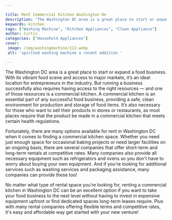 ```yaml
---

title: Rent Commercial Kitchen Washington De
description: "The Washington DC area is a great place to start or expand a food business. With its vibrant food scene and access to major market...scroll on and keep learning"
keywords: kitchen
tags: ["Washing Machine", "Kitchen Appliances", "Clean Appliance"]
author: Curtis
categories: ["Household Appliances"]
cover: 
 image: /img/washingmachine/112.webp
 alt: 'spirited washing machine a recent addition '

---
```


The Washington DC area is a great place to start or expand a food business. With its vibrant food scene and access to major markets, it’s an ideal location for entrepreneurs in the industry. But running a business successfully also requires having access to the right resources — and one of those resources is a commercial kitchen. A commercial kitchen is an essential part of any successful food business, providing a safe, clean environment for production and storage of food items. It’s also necessary for those who want to sell their products in stores or restaurants, as most places require that the product be made in a commercial kitchen that meets certain health regulations.

Fortunately, there are many options available for rent in Washington DC when it comes to finding a commercial kitchen space. Whether you need just enough space for occasional baking projects or need larger facilities on an ongoing basis, there are several companies that offer short-term and long-term rentals at competitive rates. Many companies also provide all necessary equipment such as refrigerators and ovens so you don't have to worry about buying your own equipment. And if you're looking for additional services such as washing services and packaging assistance, many companies can provide these too!

No matter what type of rental space you’re looking for, renting a commercial kitchen in Washington DC can be an excellent option if you want to take your food business to the next level without having to invest in expensive equipment upfront or find dedicated spaces long-term leases require. Plus with many rental companies offering flexible terms and competitive rates, it's easy and affordable way get started with your new venture!

